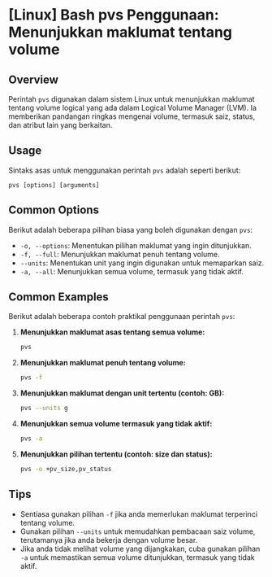# [Linux] Bash pvs Penggunaan: Menunjukkan maklumat tentang volume

## Overview
Perintah `pvs` digunakan dalam sistem Linux untuk menunjukkan maklumat tentang volume logical yang ada dalam Logical Volume Manager (LVM). Ia memberikan pandangan ringkas mengenai volume, termasuk saiz, status, dan atribut lain yang berkaitan.

## Usage
Sintaks asas untuk menggunakan perintah `pvs` adalah seperti berikut:

```
pvs [options] [arguments]
```

## Common Options
Berikut adalah beberapa pilihan biasa yang boleh digunakan dengan `pvs`:

- `-o, --options`: Menentukan pilihan maklumat yang ingin ditunjukkan.
- `-f, --full`: Menunjukkan maklumat penuh tentang volume.
- `--units`: Menentukan unit yang ingin digunakan untuk memaparkan saiz.
- `-a, --all`: Menunjukkan semua volume, termasuk yang tidak aktif.

## Common Examples
Berikut adalah beberapa contoh praktikal penggunaan perintah `pvs`:

1. **Menunjukkan maklumat asas tentang semua volume:**
   ```bash
   pvs
   ```

2. **Menunjukkan maklumat penuh tentang volume:**
   ```bash
   pvs -f
   ```

3. **Menunjukkan maklumat dengan unit tertentu (contoh: GB):**
   ```bash
   pvs --units g
   ```

4. **Menunjukkan semua volume termasuk yang tidak aktif:**
   ```bash
   pvs -a
   ```

5. **Menunjukkan pilihan tertentu (contoh: size dan status):**
   ```bash
   pvs -o +pv_size,pv_status
   ```

## Tips
- Sentiasa gunakan pilihan `-f` jika anda memerlukan maklumat terperinci tentang volume.
- Gunakan pilihan `--units` untuk memudahkan pembacaan saiz volume, terutamanya jika anda bekerja dengan volume besar.
- Jika anda tidak melihat volume yang dijangkakan, cuba gunakan pilihan `-a` untuk memastikan semua volume ditunjukkan, termasuk yang tidak aktif.